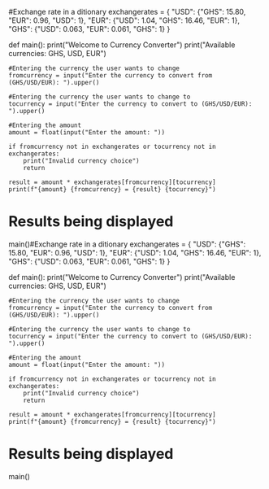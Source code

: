 #Exchange rate in a ditionary
exchangerates = {
    "USD": {"GHS": 15.80, "EUR": 0.96, "USD": 1},
    "EUR": {"USD": 1.04, "GHS": 16.46, "EUR": 1},
    "GHS": {"USD": 0.063, "EUR": 0.061, "GHS": 1}
}

def main():
    print("Welcome to Currency Converter")
    print("Available currencies: GHS, USD, EUR")

    #Entering the currency the user wants to change
    fromcurrency = input("Enter the currency to convert from (GHS/USD/EUR): ").upper()

    #Entering the currency the user wants to change to
    tocurrency = input("Enter the currency to convert to (GHS/USD/EUR): ").upper()

    #Entering the amount
    amount = float(input("Enter the amount: "))

    if fromcurrency not in exchangerates or tocurrency not in exchangerates:
        print("Invalid currency choice")
        return

    result = amount * exchangerates[fromcurrency][tocurrency]
    print(f"{amount} {fromcurrency} = {result} {tocurrency}")

# Results being displayed
main()#Exchange rate in a ditionary
exchangerates = {
    "USD": {"GHS": 15.80, "EUR": 0.96, "USD": 1},
    "EUR": {"USD": 1.04, "GHS": 16.46, "EUR": 1},
    "GHS": {"USD": 0.063, "EUR": 0.061, "GHS": 1}
}

def main():
    print("Welcome to Currency Converter")
    print("Available currencies: GHS, USD, EUR")

    #Entering the currency the user wants to change
    fromcurrency = input("Enter the currency to convert from (GHS/USD/EUR): ").upper()

    #Entering the currency the user wants to change to
    tocurrency = input("Enter the currency to convert to (GHS/USD/EUR): ").upper()

    #Entering the amount
    amount = float(input("Enter the amount: "))

    if fromcurrency not in exchangerates or tocurrency not in exchangerates:
        print("Invalid currency choice")
        return

    result = amount * exchangerates[fromcurrency][tocurrency]
    print(f"{amount} {fromcurrency} = {result} {tocurrency}")

# Results being displayed
main()
